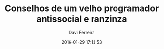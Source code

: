 ---
title:  "Conselhos de um velho programador antissocial e ranzinza"
date:   2016-01-29 17:13:53
categories: jekyll update
image: /img/posts/1-mky0igzzzrh7ybFkJK0SMQ.jpeg
link: https://medium.com/brasil/conselhos-de-um-velho-programador-antissocial-e-ranzinza-3b32f7ba4561#.6gpwdk18y
keywords: dica, opinião
category: dica
author: Davi Ferreira
slider: true
index: true
categoryslider: true
---